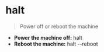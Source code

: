 # halt
> Power off or reboot the machine
- **Power the machine off:**
halt
- **Reboot the machine:**
halt --reboot
